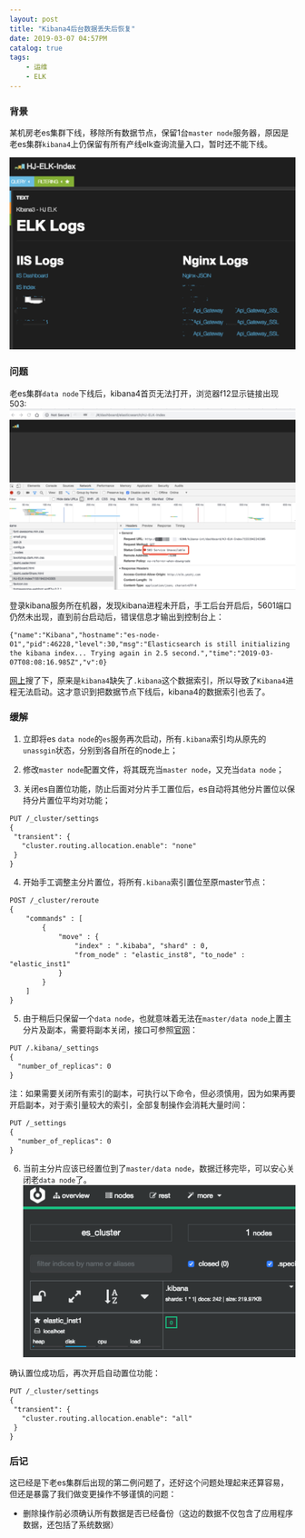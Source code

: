 ```yaml
---
layout: post
title: "Kibana4后台数据丢失后恢复"
date: 2019-03-07 04:57PM
catalog: true
tags:
    - 运维
    - ELK
---
```


### 背景

某机房老es集群下线，移除所有数据节点，保留1台`master node`服务器，原因是老es集群`kibana4`上仍保留有所有产线elk查询流量入口，暂时还不能下线。

![img](/img/in-post/post-190307-es-replica-remove/WechatIMG2733.jpeg)

### 问题

老es集群`data node`下线后，kibana4首页无法打开，浏览器f12显示链接出现503:
![img](/img/in-post/post-190307-es-replica-remove/WechatIMG2729.jpeg)

登录kibana服务所在机器，发现kibana进程未开启，手工后台开启后，5601端口仍然未出现，直到前台启动后，错误信息才输出到控制台上：
```
{"name":"Kibana","hostname":"es-node-01","pid":46228,"level":30,"msg":"Elasticsearch is still initializing the kibana index... Trying again in 2.5 second.","time":"2019-03-07T08:08:16.985Z","v":0}
```

[网上][1]搜了下，原来是`kibana4`缺失了`.kibana`这个数据索引，所以导致了`Kibana4`进程无法启动。这才意识到把数据节点下线后，kibana4的数据索引也丢了。

### 缓解

1. 立即将es `data node`的`es`服务再次启动，所有`.kibana`索引均从原先的`unassgin`状态，分别到各自所在的node上；

2. 修改`master node`配置文件，将其既充当`master node`，又充当`data node`；

3. 关闭es自置位功能，防止后面对分片手工置位后，es自动将其他分片置位以保持分片置位平均对功能；
```
PUT /_cluster/settings
{
 "transient": {
   "cluster.routing.allocation.enable": "none"
 }
}
```

4. 开始手工调整主分片置位，将所有`.kibana`索引置位至原master节点：
```
POST /_cluster/reroute
{
    "commands" : [
        {
            "move" : {
                "index" : ".kibaba", "shard" : 0,
                "from_node" : "elastic_inst8", "to_node" : "elastic_inst1"
            }
        }
    ]
}
```

5. 由于稍后只保留一个`data node`，也就意味着无法在`master/data node`上置主分片及副本，需要将副本关闭，接口可参照[官网][2]：
```
PUT /.kibana/_settings
{
  "number_of_replicas": 0
}
```
注：如果需要关闭所有索引的副本，可执行以下命令，但必须慎用，因为如果再要开启副本，对于索引量较大的索引，全部复制操作会消耗大量时间：
```
PUT /_settings
{
  "number_of_replicas": 0
}
```

6. 当前主分片应该已经置位到了`master/data node`，数据迁移完毕，可以安心关闭老`data node`了。
![img](/img/in-post/post-190307-es-replica-remove/WechatIMG2732.png)

确认置位成功后，再次开启自动置位功能：
```
PUT /_cluster/settings
{
 "transient": {
   "cluster.routing.allocation.enable": "all"
 }
}
```

### 后记

这已经是下老es集群后出现的第二例问题了，还好这个问题处理起来还算容易，但还是暴露了我们做变更操作不够谨慎的问题：  
  - 删除操作前必须确认所有数据是否已经备份（这边的数据不仅包含了应用程序数据，还包括了系统数据）

[1]: http://www.4wei.cn/archives/1002492 "ELK中无法启动kibana，解决“Elasticsearch is still initializing the kibana index... ”"
[2]: https://www.elastic.co/guide/en/elasticsearch/guide/master/replica-shards.html "Replica Shards"